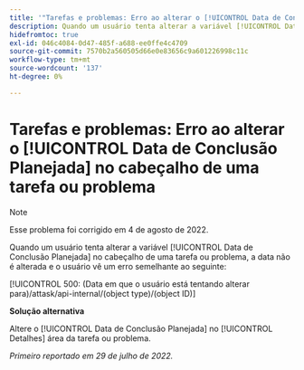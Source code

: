 ```yaml
---
title: '"Tarefas e problemas: Erro ao alterar o [!UICONTROL Data de Conclusão Planejada] no cabeçalho de uma tarefa ou problema'''
description: Quando um usuário tenta alterar a variável [!UICONTROL Data de Conclusão Planejada] no cabeçalho de uma tarefa ou problema, a data não é alterada e o usuário vê um erro.
hidefromtoc: true
exl-id: 046c4084-0d47-485f-a688-ee0ffe4c4709
source-git-commit: 7570b2a560505d66e0e83656c9a601226998c11c
workflow-type: tm+mt
source-wordcount: '137'
ht-degree: 0%

---
```


# Tarefas e problemas: Erro ao alterar o [!UICONTROL Data de Conclusão Planejada] no cabeçalho de uma tarefa ou problema

>[!NOTE]
>
>Esse problema foi corrigido em 4 de agosto de 2022.

Quando um usuário tenta alterar a variável [!UICONTROL Data de Conclusão Planejada] no cabeçalho de uma tarefa ou problema, a data não é alterada e o usuário vê um erro semelhante ao seguinte:

[!UICONTROL 500: (Data em que o usuário está tentando alterar para)/attask/api-internal/(object type)/(object ID)]

**Solução alternativa**

Altere o [!UICONTROL Data de Conclusão Planejada] no [!UICONTROL Detalhes] área da tarefa ou problema.

_Primeiro reportado em 29 de julho de 2022._

